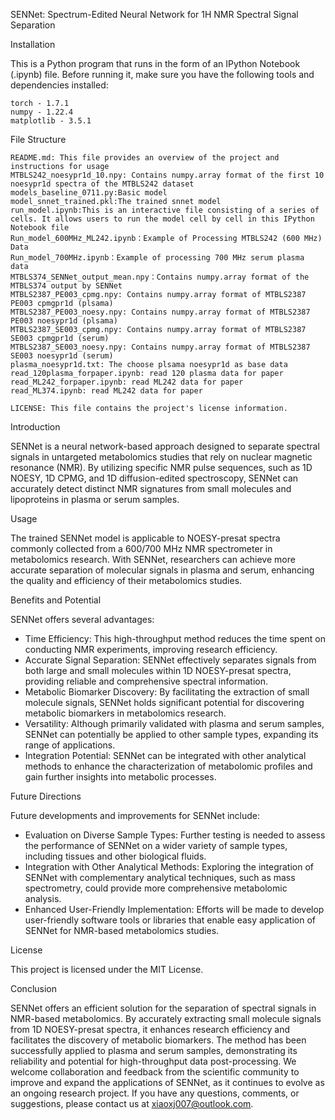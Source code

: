 SENNet: Spectrum-Edited Neural Network for 1H NMR Spectral Signal Separation

Installation

This is a Python program that runs in the form of an IPython Notebook (.ipynb) file. Before running it, make sure you have the following tools and dependencies installed:

    torch - 1.7.1
    numpy - 1.22.4
    matplotlib - 3.5.1

File Structure

    README.md: This file provides an overview of the project and instructions for usage
    MTBLS242_noesypr1d_10.npy: Contains numpy.array format of the first 10 noesypr1d spectra of the MTBLS242 dataset
    models_baseline_0711.py:Basic model
    model_snnet_trained.pkl:The trained snnet model
    run_model.ipynb:This is an interactive file consisting of a series of cells. It allows users to run the model cell by cell in this IPython Notebook file
    Run_model_600MHz_ML242.ipynb：Example of Processing MTBLS242 (600 MHz) Data
    Run_model_700MHz.ipynb：Example of processing 700 MHz serum plasma data
    MTBLS374_SENNet_output_mean.npy：Contains numpy.array format of the MTBLS374 output by SENNet
    MTBLS2387_PE003_cpmg.npy: Contains numpy.array format of MTBLS2387 PE003 cpmgpr1d (plsama)
    MTBLS2387_PE003_noesy.npy: Contains numpy.array format of MTBLS2387 PE003 noesypr1d (plsama)
    MTBLS2387_SE003_cpmg.npy: Contains numpy.array format of MTBLS2387 SE003 cpmgpr1d (serum)
    MTBLS2387_SE003_noesy.npy: Contains numpy.array format of MTBLS2387 SE003 noesypr1d (serum)
    plasma_noesypr1d.txt: The choose plsama noesypr1d as base data 
    read_120plasma_forpaper.ipynb: read 120 plasma data for paper
    read_ML242_forpaper.ipynb: read ML242 data for paper
    read_ML374.ipynb: read ML242 data for paper
    
    LICENSE: This file contains the project's license information.

Introduction

SENNet is a neural network-based approach designed to separate spectral signals in untargeted metabolomics studies that rely on nuclear magnetic resonance (NMR). By utilizing specific NMR pulse sequences, such as 1D NOESY, 1D CPMG, and 1D diffusion-edited spectroscopy, SENNet can accurately detect distinct NMR signatures from small molecules and lipoproteins in plasma or serum samples.

Usage

The trained SENNet model is applicable to NOESY-presat spectra commonly collected from a 600/700 MHz NMR spectrometer in metabolomics research. With SENNet, researchers can achieve more accurate separation of molecular signals in plasma and serum, enhancing the quality and efficiency of their metabolomics studies.

Benefits and Potential

SENNet offers several advantages:
- Time Efficiency: This high-throughput method reduces the time spent on conducting NMR experiments, improving research efficiency.
- Accurate Signal Separation: SENNet effectively separates signals from both large and small molecules within 1D NOESY-presat spectra, providing reliable and comprehensive spectral information.
- Metabolic Biomarker Discovery: By facilitating the extraction of small molecule signals, SENNet holds significant potential for discovering metabolic biomarkers in metabolomics research.
- Versatility: Although primarily validated with plasma and serum samples, SENNet can potentially be applied to other sample types, expanding its range of applications.
- Integration Potential: SENNet can be integrated with other analytical methods to enhance the characterization of metabolomic profiles and gain further insights into metabolic processes.

Future Directions

Future developments and improvements for SENNet include:
- Evaluation on Diverse Sample Types: Further testing is needed to assess the performance of SENNet on a wider variety of sample types, including tissues and other biological fluids.
- Integration with Other Analytical Methods: Exploring the integration of SENNet with complementary analytical techniques, such as mass spectrometry, could provide more comprehensive metabolomic analysis.
- Enhanced User-Friendly Implementation: Efforts will be made to develop user-friendly software tools or libraries that enable easy application of SENNet for NMR-based metabolomics studies.

License

This project is licensed under the MIT License.

Conclusion

SENNet offers an efficient solution for the separation of spectral signals in NMR-based metabolomics. By accurately extracting small molecule signals from 1D NOESY-presat spectra, it enhances research efficiency and facilitates the discovery of metabolic biomarkers. The method has been successfully applied to plasma and serum samples, demonstrating its reliability and potential for high-throughput data post-processing. We welcome collaboration and feedback from the scientific community to improve and expand the applications of SENNet, as it continues to evolve as an ongoing research project. If you have any questions, comments, or suggestions, please contact us at xiaoxj007@outlook.com.
